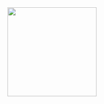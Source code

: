 <div id="header" align="center">
  <img src="https://images.app.goo.gl/J6og6kAtW3iCUiA26" width="200"/>
</div>
